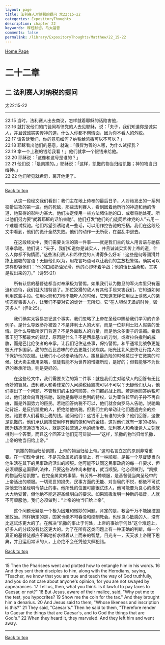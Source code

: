 ```yaml
---
layout: page
title: 法利赛人对纳税的提问 太22:15-22
categories: ExpositoryThoughts
description: chapter 22
keywords: 释经默想，马太福音
comments: false
permalink: /library/ExpositoryThoughts/Matthew/22_15-22
---
```

[ Home Page ]({{site.baseurl}}/index) <br>

<a name="0"></a>
# 二十二章 

## 二 法利赛人对纳税的提问

太22:15-22

***

22:15 当时，法利赛人出去商议，怎样就着耶稣的话陷害他，<br>
22:16 就打发他们的门徒同希律党的人去见耶稣，说：「夫子，我们知道你是诚实人，并且诚诚实实传神的道，什么人你都不徇情面，因为你不看人的外貌。<br>
22:17 请告诉我们，你的意见如何？纳税给凯撒可以不可以？」<br>
22:18 耶稣看出他们的恶意，就说：「假冒为善的人哪，为什么试探我？<br>
22:19 拿一个上税的钱给我看！」他们就拿一个银钱来给他。<br>
22:20 耶稣说：「这像和这号是谁的？」<br>
22:21 他们说：「是凯撒的。」耶稣说：「这样，凯撒的物当归给凯撒；神的物当归给神。」<br>
22:22 他们听见就希奇，离开他走了。<br>

***

[Back to top](#0)

&emsp;&emsp;从这一段经文我们看到：我们主在地上侍奉的最后日子，人对祂发出的一系列狡猾进攻的第一波。他的死敌，那些法利赛人，看到因着祂所行的神迹和祂的传道，祂获得的影响力甚大。他们决定使用一些方法堵住祂的口，或者将祂处死。所以他们努力要“就着耶稣的话陷害祂”。他们打发“他们的门徒同希律党的人”去用一个难题试探祂。他们希望引诱祂说一些话，可以用作控告祂的把柄。我们在这段经文中看到，他们的诡计全然失败。他们的动作一无所获，在混乱中退去。

&emsp;&emsp;在这段经文中，我们需要关注的第一件事——就是我们主的敌人用言语与祂搭话奉承祂。他们说：“夫子，我们知道你是诚实人，并且诚诚实实传上帝的道，什么人你都不徇情面。”这些法利赛人和希律党的人讲得多么好听！这些是何等圆滑并掺上蜜糖的言语！无疑他们以为，用花言巧语可以让我们的主放松警惕。确实可以这样形容他们：“他的口如奶油光滑，他的心却怀着争战；他的话比油柔和，其实是拔出来的刀。”（诗55:21）

&emsp;&emsp;所有认信的基督徒都当对奉承极为警惕。如果我们认为撒旦的军火库里只有逼迫和苦待，我们就大错特错了。那位狡猾的敌人有其他手段来害我们，它知道如何利用这些手段。使用火箭和刀枪不能吓人的时候，它知道怎样使用世上诱惑人的亲切态度毒害人心，让我们不要对它的诡计一无所知。它“在人坦然无备的时候，毁灭多人”（但8:25）。

&emsp;&emsp;我们确实太容易忘记这个事实。我们忽略了上帝在圣经中赐给我们学习的许多例子。是什么导致参孙被毁？不是非利士人的大军，而是一位非利士妇人假装的爱情。是什么导致所罗门背道？不是外面敌人的力量，而是他众多妻子的谄媚。希西家王犯下那最大的错误，原因是什么？不是西拿基立的刀剑，或者拉伯撒利的威胁，而是巴比伦使者的奉承。让我们记住这些事，保持警惕。和平通常比战争更能毁灭许多国家。甜的东西比苦味的东西更能引发疾病。阳光比北风更快让行路人脱下保护他的衣服。让我们小心说奉承话的人。撒旦最危险的时候莫过于它微笑的时候。犹大卖主使用亲嘴，信徒若能不为世界的憎嫌所动，是好的；但若能够不为世界的奉承所动，则是更好的。

&emsp;&emsp;在这些经文中，我们需要关注的第二件事：就是我们主对祂敌人的回答有无比奇妙的智慧。法利赛人和希律党的人问纳税给凯撒可以不可以？无疑他们认为，他们提出了一个问题，不管我们的主如何回答，他们都必战上风。若是祂回答纳税可以，他们就会向百姓告祂，说祂是侮辱以色列的特权，认为亚伯拉罕的子孙不再自由，而是外国势力的臣民。若祂回答纳税不可以，他们就会向罗马人告祂，说祂煽动背叛，是反抗凯撒的人，拒绝给他纳税。但我们主的举动让他们遭遇完全的挫败。祂要求人们看那上税的钱。祂问他们：这钱币上有谁的头像？他们回答，这像是凯撒的。他们承认凯撒使用印有他的像和号的金钱，这对他们就有一定的权柄，因为铸造流通货币的人，就是这钱流通之地的统治者。法利赛人和希律党人立刻就得到一个答案，而且这个回答让他们无可辩驳——“这样，凯撒的物当归给凯撒，上帝的物当归给上帝。”

&emsp;&emsp;“凯撒的物当归给凯撒，上帝的物当归给上帝。”这句名言立定的原则非常重要。在一切现今世代，不是完全属灵的事情上，有一种顺服，是每一个基督徒当向他生活在其下的民事政府活出的顺服。他可能不认同这民事政府的每一样要求，但必须顺服这国家的法律，只要这些法律尚未撤销，就当顺服。他必须做到，“凯撒的物当归给凯撒”。在完全属灵的事情，有另外一种顺服，是基督徒当向圣经中的上帝活出的顺服。一切现世的损失、民事方面的无能、对当局的不悦，都绝不可试探他去行圣经明令禁止的事。他所处的位置可能很试炼人，他可能要为良心的缘故大大地受苦，但他绝不能逃避圣经明白的要求。如果凯撒发明一种新的福音，人就不可顺服他。我们必须做到：“上帝的物当归给上帝”。

&emsp;&emsp;这个问题无疑是一个极为困难和微妙的问题。肯定的是，教会千万不能操控国家政治。同样确定的是，国家也绝不可吞没和控制教会。也许良心敏感的人，没有比这试炼更大的了。在解决“凯撒的事止于何处，上帝的事始于何处”这个难题上，好多人的分歧没有比这更大的。为了在所有这类问题上有一种正确的判断，每一个真正的基督徒都应不断地祈求得着从上而来的智慧。目光专一，天天求上帝赐下恩典，并且运用常识的人，上帝绝不会任凭他大肆犯错。

[Back to top](#0)

***

15 Then the Pharisees went and plotted how to entangle him in his words. 16 And they sent their disciples to him, along with the Herodians, saying, "Teacher, we know that you are true and teach the way of God truthfully, and you do not care about anyone's opinion, for you are not swayed by appearances. 17 Tell us, then, what you think. Is it lawful to pay taxes to Caesar, or not?" 18 But Jesus, aware of their malice, said, "Why put me to the test, you hypocrites? 19 Show me the coin for the tax." And they brought him a denarius. 20 And Jesus said to them, "Whose likeness and inscription is this?" 21 They said, "Caesar's." Then he said to them, "Therefore render to Caesar the things that are Caesar's, and to God the things that are God's." 22 When they heard it, they marveled. And they left him and went away.

***

[Back to top](#0)
